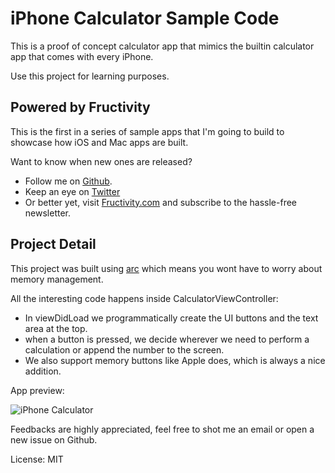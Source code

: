 # iPhone Calculator Sample Code

This is a proof of concept calculator app that mimics the builtin
calculator app that comes with every iPhone.

Use this project for learning purposes.

## Powered by Fructivity

This is the first in a series of sample apps that I'm going to build to
showcase how iOS and Mac apps are built.

Want to know when new ones are released?

* Follow me on [Github](https://github.com/oscardelben).
* Keep an eye on [Twitter](http://twitter.com/#!/oscardelben)
* Or better yet, visit [Fructivity.com](http://fructivity.com) and
  subscribe to the hassle-free newsletter.

## Project Detail

This project was built using [arc](http://developer.apple.com/technologies/ios5/) which means you wont have to worry about memory management.

All the interesting code happens inside CalculatorViewController:

- In viewDidLoad we programmatically create the UI buttons and the text
  area at the top.
- when a button is pressed, we decide wherever we need to perform a
  calculation or append the number to the screen.
- We also support memory buttons like Apple does, which is always a nice
  addition.

App preview:

![iPhone Calculator](https://raw.github.com/oscardelben/iPhoneCalculator/master/preview.png)

Feedbacks are highly appreciated, feel free to shot me an email or open
a new issue on Github.

License: MIT
